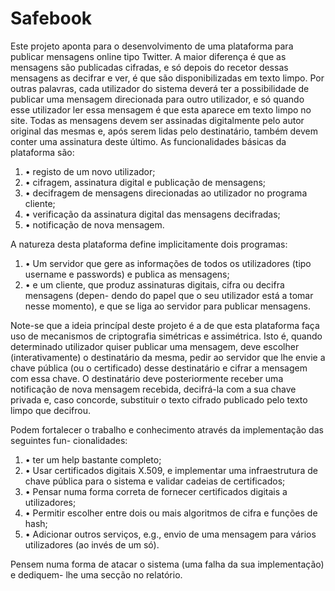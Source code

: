 Safebook
======
Este projeto aponta para o desenvolvimento de uma plataforma para publicar mensagens
online tipo Twitter. A maior diferença é que as mensagens são publicadas cifradas, e só
depois do recetor dessas mensagens as decifrar e ver, é que são disponibilizadas em
texto limpo. Por outras palavras, cada utilizador do sistema deverá ter a possibilidade de
publicar uma mensagem direcionada para outro utilizador, e só quando esse utilizador
ler essa mensagem é que esta aparece em texto limpo no site. Todas as mensagens
devem ser assinadas digitalmente pelo autor original das mesmas e, após serem lidas
pelo destinatário, também devem conter uma assinatura deste último. As funcionalidades
básicas da plataforma são:
1. • registo de um novo utilizador;
1. • cifragem, assinatura digital e publicação de mensagens;
1. • decifragem de mensagens direcionadas ao utilizador no programa cliente;
1. • verificação da assinatura digital das mensagens decifradas;
1. • notificação de nova mensagem.

A natureza desta plataforma define implicitamente dois programas:
1. • Um servidor que gere as informações de todos os utilizadores (tipo username e passwords) e publica as mensagens;
1. • e um cliente, que produz assinaturas digitais, cifra ou decifra mensagens (depen-
dendo do papel que o seu utilizador está a tomar nesse momento), e que se liga ao
servidor para publicar mensagens.

Note-se que a ideia princípal deste projeto é a de que esta plataforma faça uso de mecanismos de criptografia simétricas e assimétrica. Isto é, quando determinado utilizador quiser publicar uma mensagem, deve escolher (interativamente) o destinatário da mesma, pedir ao servidor que lhe envie a chave pública (ou o certificado) desse destinatário e cifrar a mensagem com essa chave. O destinatário deve posteriormente receber uma notificação de nova mensagem recebida, decifrá-la com a sua chave privada e, caso concorde, substituir o texto cifrado publicado pelo texto limpo que decifrou.

Podem fortalecer o trabalho e conhecimento através da implementação das seguintes fun-
cionalidades:
1. • ter um help bastante completo;
1. • Usar certificados digitais X.509, e implementar uma infraestrutura de chave pública para o sistema e validar cadeias de certificados;
1. • Pensar numa forma correta de fornecer certificados digitais a utilizadores;
1. • Permitir escolher entre dois ou mais algoritmos de cifra e funções de hash;
1. • Adicionar outros serviços, e.g., envio de uma mensagem para vários utilizadores (ao invés de um só).

Pensem numa forma de atacar o sistema (uma falha da sua implementação) e dediquem-
lhe uma secção no relatório.
